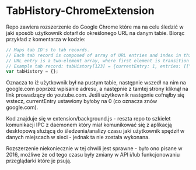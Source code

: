 # TabHistory-ChromeExtension

Repo zawiera rozszerzenie do Google Chrome które ma na celu śledzić w jaki sposób użytkownik dotarł do określonego URL na danym tabie. Biorąc przykład z komentarza w kodzie:

```js
// Maps tab ID's to tab records.
// Each tab record is composed of array of URL entries and index in this array indicating which URL entry is current URL entry of a given tab
// URL entry is a two-element array, where first element is transition type(how user got there) and second is URL itself
// Example tab record: tabHistory[123] = {currentEntry: 1, entries: [["typed", "google.com"], ["link", "youtube.com"]]};
var tabHistory = {};
```

Oznacza to iż użytkownik był na pustym tabie, następnie wszedł na nim na google.com poprzez wpisanie adresu, a następnie z tamtej strony kliknął na link prowadzący do youtube.com.
Jeśli użytkownik następnie cofnąłby się wstecz, currentEntry ustawiony byłoby na 0 (co oznacza znów google.com).

Kod znajduje się w extension/background.js - reszta repo to szkielet komunikacji IPC z daemonem który miał komunikować się z aplikacją desktopową
służącą do śledzenia/analizy czasu jaki użytkownik spędził w danych miejscach w sieci - jednak ta nie została wykonana.

Rozszerzenie niekoniecznie w tej chwili jest sprawne - było ono pisane w 2016, możliwe że od tego czasu były zmiany w API i/lub funkcjonowaniu przeglądarki które je psują.
